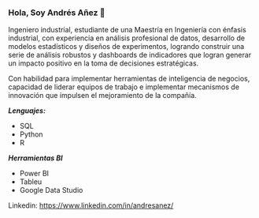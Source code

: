 ### Hola, Soy Andrés Añez 👋

Ingeniero industrial, estudiante de una Maestría en Ingeniería con énfasis industrial, con experiencia en análisis profesional de datos, desarrollo de modelos estadísticos y diseños de experimentos, logrando construir una serie de análisis robustos y dashboards de indicadores que logran generar un impacto positivo en la toma de decisiones estratégicas.  
  
Con habilidad para implementar herramientas de inteligencia de negocios, capacidad de liderar equipos de trabajo e implementar mecanismos de innovación que impulsen el mejoramiento de la compañía.  

***Lenguajes:***
 - SQL
 - Python
 - R
 
***Herramientas BI***
 - Power BI
 - Tableu
 - Google Data Studio

Linkedin: https://www.linkedin.com/in/andresanez/


<!--
**andresanez/andresanez** is a ✨ _special_ ✨ repository because its `README.md` (this file) appears on your GitHub profile.

Here are some ideas to get you started:

- 🔭 I’m currently working on ...
- 🌱 I’m currently learning ...
- 👯 I’m looking to collaborate on ...
- 🤔 I’m looking for help with ...
- 💬 Ask me about ...
- 📫 How to reach me: ...
- 😄 Pronouns: ...
- ⚡ Fun fact: ...
-->
